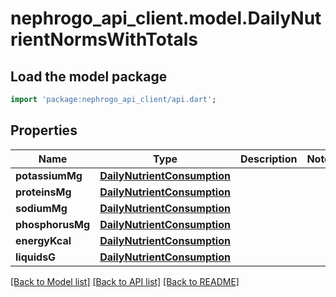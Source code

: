 # nephrogo_api_client.model.DailyNutrientNormsWithTotals

## Load the model package
```dart
import 'package:nephrogo_api_client/api.dart';
```

## Properties
Name | Type | Description | Notes
------------ | ------------- | ------------- | -------------
**potassiumMg** | [**DailyNutrientConsumption**](DailyNutrientConsumption.md) |  | 
**proteinsMg** | [**DailyNutrientConsumption**](DailyNutrientConsumption.md) |  | 
**sodiumMg** | [**DailyNutrientConsumption**](DailyNutrientConsumption.md) |  | 
**phosphorusMg** | [**DailyNutrientConsumption**](DailyNutrientConsumption.md) |  | 
**energyKcal** | [**DailyNutrientConsumption**](DailyNutrientConsumption.md) |  | 
**liquidsG** | [**DailyNutrientConsumption**](DailyNutrientConsumption.md) |  | 

[[Back to Model list]](../README.md#documentation-for-models) [[Back to API list]](../README.md#documentation-for-api-endpoints) [[Back to README]](../README.md)


